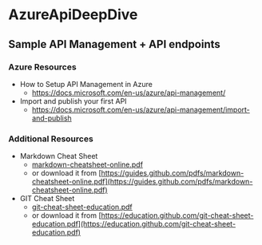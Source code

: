 # AzureApiDeepDive
## Sample API Management + API endpoints

### Azure Resources

* How to Setup API Management in Azure
    * https://docs.microsoft.com/en-us/azure/api-management/
* Import and publish your first API
    * https://docs.microsoft.com/en-us/azure/api-management/import-and-publish


### Additional Resources
* Markdown Cheat Sheet
    * [markdown-cheatsheet-online.pdf](markdown-cheatsheet-online.pdf)
    * or download it from [https://guides.github.com/pdfs/markdown-cheatsheet-online.pdf](https://guides.github.com/pdfs/markdown-cheatsheet-online.pdf)
* GIT Cheat Sheet
    * [git-cheat-sheet-education.pdf](git-cheat-sheet-education.pdf)
    * or download it from [https://education.github.com/git-cheat-sheet-education.pdf](https://education.github.com/git-cheat-sheet-education.pdf)
